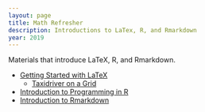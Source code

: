 ```yaml
---
layout: page
title: Math Refresher
description: Introductions to LaTex, R, and Rmarkdown
year: 2019 
---
```


Materials that introduce LaTeX, R, and Rmarkdown. 

- [Getting Started with LaTeX](https://htmlpreview.github.com/?https://github.com/baruuum/intro_to_stats_2019/blob/master/math_refresher/day1_Latex/IntroLaTeX.html)
    + [Taxidriver on a Grid](https://htmlpreview.github.com/?https://github.com/baruuum/intro_to_stats_2019/blob/master/math_refresher/problems/problems.html)
- [Introduction to Programming in R](https://htmlpreview.github.com/?https://github.com/baruuum/intro_to_stats_2019/blob/master/math_refresher/day2_R/IntroR.html)
- [Introduction to Rmarkdown](https://htmlpreview.github.com/?https://github.com/baruuum/intro_to_stats_2019/blob/master/math_refresher/day3_Rmarkdown/IntroRmarkdown.html)